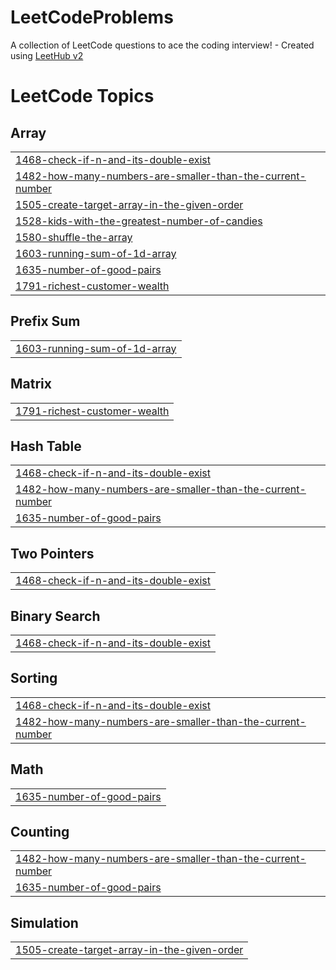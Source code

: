 # LeetCodeProblems
A collection of LeetCode questions to ace the coding interview! - Created using [LeetHub v2](https://github.com/arunbhardwaj/LeetHub-2.0)

<!---LeetCode Topics Start-->
# LeetCode Topics
## Array
|  |
| ------- |
| [1468-check-if-n-and-its-double-exist](https://github.com/bishal292/LeetCodeProblems/tree/master/1468-check-if-n-and-its-double-exist) |
| [1482-how-many-numbers-are-smaller-than-the-current-number](https://github.com/bishal292/LeetCodeProblems/tree/master/1482-how-many-numbers-are-smaller-than-the-current-number) |
| [1505-create-target-array-in-the-given-order](https://github.com/bishal292/LeetCodeProblems/tree/master/1505-create-target-array-in-the-given-order) |
| [1528-kids-with-the-greatest-number-of-candies](https://github.com/bishal292/LeetCodeProblems/tree/master/1528-kids-with-the-greatest-number-of-candies) |
| [1580-shuffle-the-array](https://github.com/bishal292/LeetCodeProblems/tree/master/1580-shuffle-the-array) |
| [1603-running-sum-of-1d-array](https://github.com/bishal292/LeetCodeProblems/tree/master/1603-running-sum-of-1d-array) |
| [1635-number-of-good-pairs](https://github.com/bishal292/LeetCodeProblems/tree/master/1635-number-of-good-pairs) |
| [1791-richest-customer-wealth](https://github.com/bishal292/LeetCodeProblems/tree/master/1791-richest-customer-wealth) |
## Prefix Sum
|  |
| ------- |
| [1603-running-sum-of-1d-array](https://github.com/bishal292/LeetCodeProblems/tree/master/1603-running-sum-of-1d-array) |
## Matrix
|  |
| ------- |
| [1791-richest-customer-wealth](https://github.com/bishal292/LeetCodeProblems/tree/master/1791-richest-customer-wealth) |
## Hash Table
|  |
| ------- |
| [1468-check-if-n-and-its-double-exist](https://github.com/bishal292/LeetCodeProblems/tree/master/1468-check-if-n-and-its-double-exist) |
| [1482-how-many-numbers-are-smaller-than-the-current-number](https://github.com/bishal292/LeetCodeProblems/tree/master/1482-how-many-numbers-are-smaller-than-the-current-number) |
| [1635-number-of-good-pairs](https://github.com/bishal292/LeetCodeProblems/tree/master/1635-number-of-good-pairs) |
## Two Pointers
|  |
| ------- |
| [1468-check-if-n-and-its-double-exist](https://github.com/bishal292/LeetCodeProblems/tree/master/1468-check-if-n-and-its-double-exist) |
## Binary Search
|  |
| ------- |
| [1468-check-if-n-and-its-double-exist](https://github.com/bishal292/LeetCodeProblems/tree/master/1468-check-if-n-and-its-double-exist) |
## Sorting
|  |
| ------- |
| [1468-check-if-n-and-its-double-exist](https://github.com/bishal292/LeetCodeProblems/tree/master/1468-check-if-n-and-its-double-exist) |
| [1482-how-many-numbers-are-smaller-than-the-current-number](https://github.com/bishal292/LeetCodeProblems/tree/master/1482-how-many-numbers-are-smaller-than-the-current-number) |
## Math
|  |
| ------- |
| [1635-number-of-good-pairs](https://github.com/bishal292/LeetCodeProblems/tree/master/1635-number-of-good-pairs) |
## Counting
|  |
| ------- |
| [1482-how-many-numbers-are-smaller-than-the-current-number](https://github.com/bishal292/LeetCodeProblems/tree/master/1482-how-many-numbers-are-smaller-than-the-current-number) |
| [1635-number-of-good-pairs](https://github.com/bishal292/LeetCodeProblems/tree/master/1635-number-of-good-pairs) |
## Simulation
|  |
| ------- |
| [1505-create-target-array-in-the-given-order](https://github.com/bishal292/LeetCodeProblems/tree/master/1505-create-target-array-in-the-given-order) |
<!---LeetCode Topics End-->
